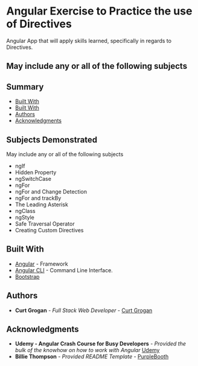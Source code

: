 # Angular Exercise to Practice the use of Directives

Angular App that will apply skills learned, specifically in regards to Directives.

## May include any or all of the following subjects

## Summary

- [Built With](#subjects-demonstrated)
- [Built With](#built-with)
- [Authors](#authors)
- [Acknowledgments](#acknowledgments)

## Subjects Demonstrated

May include any or all of the following subjects

- ngIf
- Hidden Property
- ngSwitchCase
- ngFor
- ngFor and Change Detection
- ngFor and trackBy
- The Leading Asterisk
- ngClass
- ngStyle
- Safe Traversal Operator
- Creating Custom Directives

## Built With

- [Angular](https://angular.io/) - Framework
- [Angular CLI](https://cli.angular.io/) - Command Line Interface.
- [Bootstrap](https://getbootstrap.com/)

## Authors

- **Curt Grogan** - _Full Stack Web Developer_ -
  [Curt Grogan](https://github.com/clgrogan)

## Acknowledgments

- **Udemy - Angular Crash Course for Busy Developers** - _Provided the bulk of the knowhow on how to work with Angular_ [Udemy](https://www.udemy.com/)
- **Billie Thompson** - _Provided README Template_ -
  [PurpleBooth](https://github.com/PurpleBooth)
